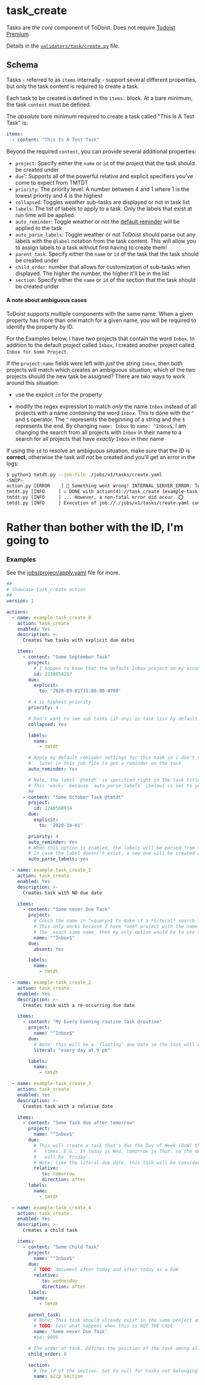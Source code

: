 # task_create

Tasks are _the core_ component of ToDoist.
Does not require [Todoist Premium](../../getting-started.md#todoist-premium).

Details in the [`validators/task/create.py`](../../../tdt/validators/job_file/task/create.py) file.

## Schema

Tasks - referred to as `items` internally - support several different properties, but only the task content is required to create a task.

Each task to be created is defined in the `items:` block. At a bare minimum, the task `content` must be defined.

The *absolute* bare minimum required to create a task called "This Is A Test Task" is:

```yaml
items:
  - content: "This Is A Test Task"
```

Beyond the required `content`, you can provide several additional properties:

- `project`: Specify either the `name` or `id` of the project that the task should be created under
- `due`': Supports all of the powerful relative and explicit specifiers you've come to expect from TMTDT
- `priority`: The priority level. A number between 4 and 1 where 1 is the lowest priority and 4 is the highest
- `collapsed`: Toggles weather sub-tasks are displayed or not in task list
- `labels`: The list of labels to apply to a task. Only the labels that exist at run time will be applied.
- `auto_reminder`: Toggle weather or not the [default reminder](https://get.todoist.help/hc/en-us/articles/205348301-Reminders) will be applied to the task
- `auto_parse_labels`: Toggle weather or not ToDoist should parse out any labels with the `@label` notation from the task content. This will allow you to assign labels to a task without first having to create them!
- `parent_task`: Specify either the `name` or `id` of the task that the task should be created under
- `child_order`: number that allows for customization of sub-tasks when displayed. The higher the number, the higher it'll be in the list
- `section`: Specify either the `name` or `id` of the section that the task should be created under

#### A note about ambiguous cases

ToDoist supports multiple components with the same name. When a given property has more than one match for a given name, 
you will be required to identify the property by ID. 

For the Examples below, I have *two* projects that contain the word `Inbox`. In addition to the default 
project called `Inbox`, I created another project called `Inbox for Some Project`. 

If the `project:name` fields were left with _just_ the string `Inbox`, then both projects will match which creates an
ambiguous situation; which of the two projects should the new task be assigned? There are two ways to work around this
situation:

- use the explicit `id` for the property

- modify the regex expression to match *only* the name `Inbox` instead of all projects with a name _containing_ 
the word `Inbox`. This is done with the `^` and `$` operator. The `^` represents the beginning of a string and the `$` 
represents the end. By changing `name: Inbox` to `name: ^Inbox$`, I am changing the search from all projects with 
`Inbox` in their name to a search for all projects that have _exactly_ `Inbox` in their name 

If using the `id` to resolve an ambiguous situation, make sure that the ID is **correct**, otherwise the task
 *will not* be created and you'll get an error in the logs:
 
 ```bash
$ python3 tmtdt.py --job-file ./jobs/v1/tasks/create.yaml      
<SNIP>
action.py [ERROR    ] 🛑 Something went wrong! INTERNAL_SERVER_ERROR: Temporary error, try again later. http:500 _error_code:2
tmtdt.py [INFO     ] ☑️ DONE with action(4)://task_create (example-task_create_4)...
tmtdt.py [INFO     ] ... However, a non-fatal error did occur. ⭕
tmtdt.py [INFO     ] Execution of job://./jobs/v1/tasks/create.yaml complete. Goodbye! 👋

 ``` 

# Rather than bother with the ID, I'm going to 
 
 

### Examples

See the [jobs/projecr/apply.yaml](../../../jobs/v1/project/create.yaml) file for more.


```yaml
##
# Showcase task_create action
##
version: 1

actions:
  - name: example-task_create_0
    action: task_create
    enabled: Yes
    description: >-
      Creates two tasks with explicit due dates

    items:
      - content: "Some September Task"
        project:
          # I happen to know that the default Inbox project on my account is `2238854217`
          id: 2238854217
        due:
          explicit:
            to: '2020-09-01T15:00:00-0700'

        # 4 is highest priority
        priority: 4

        # Don't want to see sub tasks (if any) in task list by default
        collapsed: Yes

        labels:
          name:
            - tmtdt

        # Apply my default reminder settings for this task so i don't need to use the `reminder_apply` action 
        #   later in this job file to get a reminder on the task
        auto_reminder: Yes

        # Note, the label `@tmtdt` is specified right in the task title.
        # This 'works' because `auto_parse_labels` (below) is set to yes!
        ##
      - content: "Some October Task @tmtdt"
        project:
          id: 2240560934
        due:
          explicit:
            to: '2020-10-01'

        priority: 4
        auto_reminder: Yes
        # When this option is enabled, the labels will be parsed from the task content and added to the task.
        # In case the label doesnt’t exist, a new one will be created automagically :)
        auto_parse_labels: yes

  - name: example-task_create_1
    action: task_create
    enabled: Yes
    description: >-
      Creates task with NO due date

    items:
      - content: "Some never Due Task"
        project:
          # Couch the name in ^<query>$ to make it a *literal* search for _only_ <query>
          # This only works because I have *one* project with the name `Inbox`. If I had multiple projects with 
          # the _exact same name_ then my only option would be to use the `id:` field!
          name: "^Inbox$"
        due:
          absent: Yes

        labels:
          name:
            - tmtdt

  - name: example-task_create_2
    action: task_create
    enabled: Yes
    description: >-
      Creates task with a re-occurring due date

    items:
      - content: "My Every Evening routine task @routine"
        project:
          name: "^Inbox$"
        due:
          # Note: this will be a 'floating' due date so the task will always track the local / client timezone!
          literal: "every day at 9 pm"

        labels:
          name:
            - tmtdt

  - name: example-task_create_3
    action: task_create
    enabled: Yes
    description: >-
      Creates task with a relative date

    items:
      - content: "Some Task due after tomorrow"
        project:
          name: "^Inbox$"
        due:
          # This will create a task that's due the Day of Week (DoW) that's after tomorrow. This does *not* support
          #   times. E.G.: If today is Wed, tomorrow is Thur. so the due date that is 'sent' to ToDoist
          #   will be 'Friday'.
          # Note: like the literal due date, this task will be considered floating
          relative:
             to: tomorrow
             direction: after
        labels:
          name:
            - tmtdt

  - name: example-task_create_4
    action: task_create
    enabled: Yes
    description: >-
      Creates a child task

    items:
      - content: "Some Child Task"
        project:
          name: "^Inbox$"
        due:
          # TODO: document after today and after today as a DoW
          relative:
             to: wednesday
             direction: after
        labels:
          name:
            - tmtdt

        parent_task:
          # Note: This task should already exist in the same project as the task to be created
          # TODO: test what happens when this is NOT THE CASE
          name: 'Some never Due Task'
          #id: 9999

        # The order of task. Defines the position of the task among all the tasks with the same parent_id
        child_order: 8

        section:
          # The id of the section. Set to null for tasks not belonging to a section.
          name: a2cp section

```